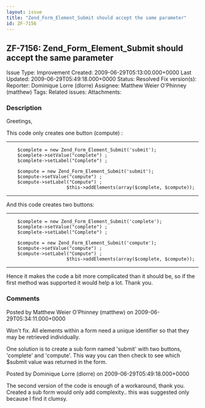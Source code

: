 ```yaml
---
layout: issue
title: "Zend_Form_Element_Submit should accept the same parameter"
id: ZF-7156
---
```


ZF-7156: Zend\_Form\_Element\_Submit should accept the same parameter
---------------------------------------------------------------------

 Issue Type: Improvement Created: 2009-06-29T05:13:00.000+0000 Last Updated: 2009-06-29T05:49:18.000+0000 Status: Resolved Fix version(s): 
 Reporter:  Dominique Lorre (dlorre)  Assignee:  Matthew Weier O'Phinney (matthew)  Tags: 
 Related issues: 
 Attachments: 
### Description

Greetings,

This code only creates one button (compute) :

- - - - - -


        $complete = new Zend_Form_Element_Submit('submit');
        $complete->setValue("complete") ;
        $complete->setLabel("Complete") ;
    
        $compute = new Zend_Form_Element_Submit('submit');
        $compute->setValue("compute") ;
        $compute->setLabel("Compute") ;
                          $this->addElements(array($complete, $compute));


- - - - - -

And this code creates two buttons:

- - - - - -


        $complete = new Zend_Form_Element_Submit('complete');
        $complete->setValue("complete") ;
        $complete->setLabel("Complete") ;
    
        $compute = new Zend_Form_Element_Submit('compute');
        $compute->setValue("compute") ;
        $compute->setLabel("Compute") ;
                          $this->addElements(array($complete, $compute));


- - - - - -

Hence it makes the code a bit more complicated than it should be, so if the first method was supported it would help a lot. Thank you.

 

 

### Comments

Posted by Matthew Weier O'Phinney (matthew) on 2009-06-29T05:34:11.000+0000

Won't fix. All elements within a form need a unique identifier so that they may be retrieved individually.

One solution is to create a sub form named 'submit' with two buttons, 'complete' and 'compute'. This way you can then check to see which $submit value was returned in the form.

 

 

Posted by Dominique Lorre (dlorre) on 2009-06-29T05:49:18.000+0000

The second version of the code is enough of a workaround, thank you. Created a sub form would only add complexity.. this was suggested only because I find it clumsy.

 

 